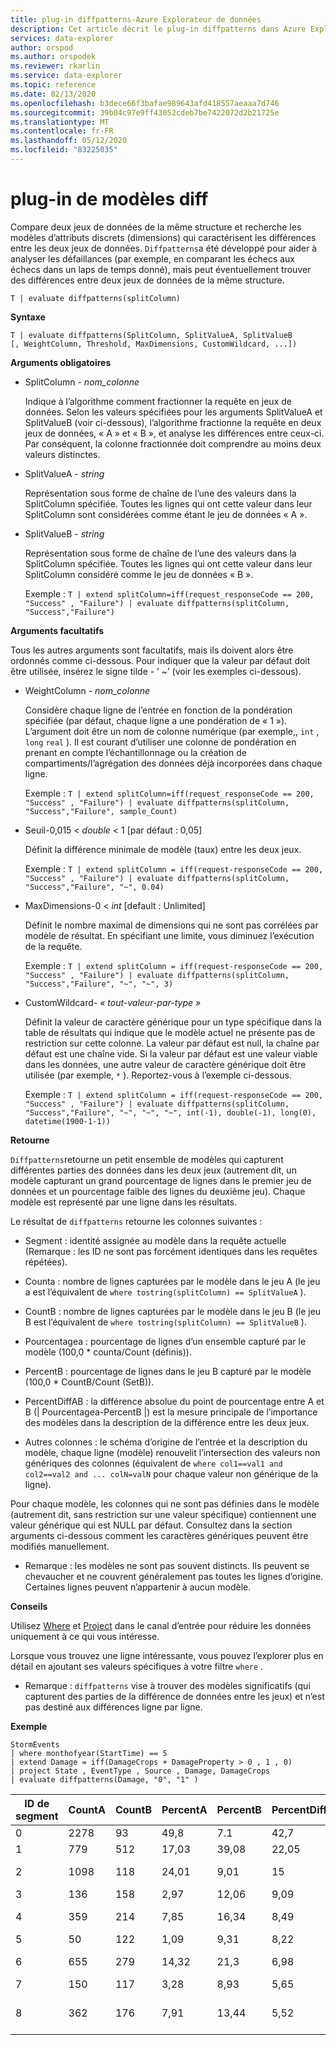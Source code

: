 ```yaml
---
title: plug-in diffpatterns-Azure Explorateur de données
description: Cet article décrit le plug-in diffpatterns dans Azure Explorateur de données.
services: data-explorer
author: orspod
ms.author: orspodek
ms.reviewer: rkarlin
ms.service: data-explorer
ms.topic: reference
ms.date: 02/13/2020
ms.openlocfilehash: b3dece66f3bafae989643afd418557aeaaa7d746
ms.sourcegitcommit: 39b04c97e9ff43052cdeb7be7422072d2b21725e
ms.translationtype: MT
ms.contentlocale: fr-FR
ms.lasthandoff: 05/12/2020
ms.locfileid: "83225035"
---
```

# <a name="diff-patterns-plugin"></a>plug-in de modèles diff

Compare deux jeux de données de la même structure et recherche les modèles d’attributs discrets (dimensions) qui caractérisent les différences entre les deux jeux de données.
 `Diffpatterns`a été développé pour aider à analyser les défaillances (par exemple, en comparant les échecs aux échecs dans un laps de temps donné), mais peut éventuellement trouver des différences entre deux jeux de données de la même structure. 

```kusto
T | evaluate diffpatterns(splitColumn)
```


**Syntaxe**

`T | evaluate diffpatterns(SplitColumn, SplitValueA, SplitValueB [, WeightColumn, Threshold, MaxDimensions, CustomWildcard, ...])` 

**Arguments obligatoires**

* SplitColumn - *nom_colonne*

    Indique à l’algorithme comment fractionner la requête en jeux de données. Selon les valeurs spécifiées pour les arguments SplitValueA et SplitValueB (voir ci-dessous), l’algorithme fractionne la requête en deux jeux de données, « A » et « B », et analyse les différences entre ceux-ci. Par conséquent, la colonne fractionnée doit comprendre au moins deux valeurs distinctes.

* SplitValueA - *string*

    Représentation sous forme de chaîne de l’une des valeurs dans la SplitColumn spécifiée. Toutes les lignes qui ont cette valeur dans leur SplitColumn sont considérées comme étant le jeu de données « A ».

* SplitValueB - *string*

    Représentation sous forme de chaîne de l’une des valeurs dans la SplitColumn spécifiée. Toutes les lignes qui ont cette valeur dans leur SplitColumn considéré comme le jeu de données « B ».

    Exemple : `T | extend splitColumn=iff(request_responseCode == 200, "Success" , "Failure") | evaluate diffpatterns(splitColumn, "Success","Failure") `

**Arguments facultatifs**

Tous les autres arguments sont facultatifs, mais ils doivent alors être ordonnés comme ci-dessous. Pour indiquer que la valeur par défaut doit être utilisée, insérez le signe tilde - ’ ~’ (voir les exemples ci-dessous).

* WeightColumn - *nom_colonne*

    Considère chaque ligne de l’entrée en fonction de la pondération spécifiée (par défaut, chaque ligne a une pondération de « 1 »). L’argument doit être un nom de colonne numérique (par exemple,, `int` , `long` `real` ).
    Il est courant d’utiliser une colonne de pondération en prenant en compte l’échantillonnage ou la création de compartiments/l’agrégation des données déjà incorporées dans chaque ligne.
    
    Exemple : `T | extend splitColumn=iff(request_responseCode == 200, "Success" , "Failure") | evaluate diffpatterns(splitColumn, "Success","Failure", sample_Count) `

* Seuil-0,015 < *double* < 1 [par défaut : 0,05]

    Définit la différence minimale de modèle (taux) entre les deux jeux.

    Exemple : `T | extend splitColumn = iff(request-responseCode == 200, "Success" , "Failure") | evaluate diffpatterns(splitColumn, "Success","Failure", "~", 0.04)`

* MaxDimensions-0 < *int* [default : Unlimited]

    Définit le nombre maximal de dimensions qui ne sont pas corrélées par modèle de résultat. En spécifiant une limite, vous diminuez l’exécution de la requête.

    Exemple : `T | extend splitColumn = iff(request-responseCode == 200, "Success" , "Failure") | evaluate diffpatterns(splitColumn, "Success","Failure", "~", "~", 3)`

* CustomWildcard- *« tout-valeur-par-type »*

    Définit la valeur de caractère générique pour un type spécifique dans la table de résultats qui indique que le modèle actuel ne présente pas de restriction sur cette colonne.
    La valeur par défaut est null, la chaîne par défaut est une chaîne vide. Si la valeur par défaut est une valeur viable dans les données, une autre valeur de caractère générique doit être utilisée (par exemple, `*` ).
    Reportez-vous à l’exemple ci-dessous.

    Exemple : `T | extend splitColumn = iff(request-responseCode == 200, "Success" , "Failure") | evaluate diffpatterns(splitColumn, "Success","Failure", "~", "~", "~", int(-1), double(-1), long(0), datetime(1900-1-1))`

**Retourne**

`Diffpatterns`retourne un petit ensemble de modèles qui capturent différentes parties des données dans les deux jeux (autrement dit, un modèle capturant un grand pourcentage de lignes dans le premier jeu de données et un pourcentage faible des lignes du deuxième jeu). Chaque modèle est représenté par une ligne dans les résultats.

Le résultat de `diffpatterns` retourne les colonnes suivantes :

* Segment : identité assignée au modèle dans la requête actuelle (Remarque : les ID ne sont pas forcément identiques dans les requêtes répétées).

* Counta : nombre de lignes capturées par le modèle dans le jeu A (le jeu a est l’équivalent de `where tostring(splitColumn) == SplitValueA` ).

* CountB : nombre de lignes capturées par le modèle dans le jeu B (le jeu B est l’équivalent de `where tostring(splitColumn) == SplitValueB` ).

* Pourcentagea : pourcentage de lignes d’un ensemble capturé par le modèle (100,0 * counta/Count (définis)).

* PercentB : pourcentage de lignes dans le jeu B capturé par le modèle (100,0 * CountB/Count (SetB)).

* PercentDiffAB : la différence absolue du point de pourcentage entre A et B (| Pourcentagea-PercentB |) est la mesure principale de l’importance des modèles dans la description de la différence entre les deux jeux.

* Autres colonnes : le schéma d’origine de l’entrée et la description du modèle, chaque ligne (modèle) renouvelit l’intersection des valeurs non génériques des colonnes (équivalent de `where col1==val1 and col2==val2 and ... colN=valN` pour chaque valeur non générique de la ligne).

Pour chaque modèle, les colonnes qui ne sont pas définies dans le modèle (autrement dit, sans restriction sur une valeur spécifique) contiennent une valeur générique qui est NULL par défaut. Consultez dans la section arguments ci-dessous comment les caractères génériques peuvent être modifiés manuellement.

* Remarque : les modèles ne sont pas souvent distincts. Ils peuvent se chevaucher et ne couvrent généralement pas toutes les lignes d’origine. Certaines lignes peuvent n’appartenir à aucun modèle.


**Conseils**

Utilisez [Where](./whereoperator.md) et [Project](./projectoperator.md) dans le canal d’entrée pour réduire les données uniquement à ce qui vous intéresse.

Lorsque vous trouvez une ligne intéressante, vous pouvez l’explorer plus en détail en ajoutant ses valeurs spécifiques à votre filtre `where` .

* Remarque : `diffpatterns` vise à trouver des modèles significatifs (qui capturent des parties de la différence de données entre les jeux) et n’est pas destiné aux différences ligne par ligne.

**Exemple**

<!-- csl: https://help.kusto.windows.net:443/Samples -->
```kusto
StormEvents 
| where monthofyear(StartTime) == 5
| extend Damage = iff(DamageCrops + DamageProperty > 0 , 1 , 0)
| project State , EventType , Source , Damage, DamageCrops
| evaluate diffpatterns(Damage, "0", "1" )
```

|ID de segment|CountA|CountB|PercentA|PercentB|PercentDiffAB|État|Type d’événement|Source|Récoltes|
|---|---|---|---|---|---|---|---|---|---|
|0|2278|93|49,8|7.1|42,7||Grêle||0|
|1|779|512|17,03|39,08|22,05||Vent d’orage|||
|2|1098|118|24,01|9,01|15|||Observateur chevronné|0|
|3|136|158|2,97|12,06|9,09|||Journal||
|4|359|214|7,85|16,34|8,49||Crue soudaine|||
|5|50|122|1,09|9,31|8,22|IOWA||||
|6|655|279|14,32|21,3|6,98|||Respect des lois||
|7|150|117|3,28|8,93|5,65||Crue|||
|8|362|176|7,91|13,44|5,52|||Gestionnaire des urgences||
